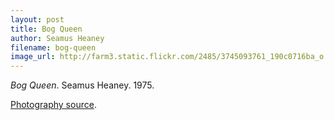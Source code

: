 ```yaml
---
layout: post
title: Bog Queen
author: Seamus Heaney
filename: bog-queen
image_url: http://farm3.static.flickr.com/2485/3745093761_190c0716ba_o.jpg
---
```


_Bog Queen_.  Seamus Heaney.  1975.

[Photography source](http://www.flickr.com/photos/loesenlodewijk/3745093761/sizes/o/in/photostream/).